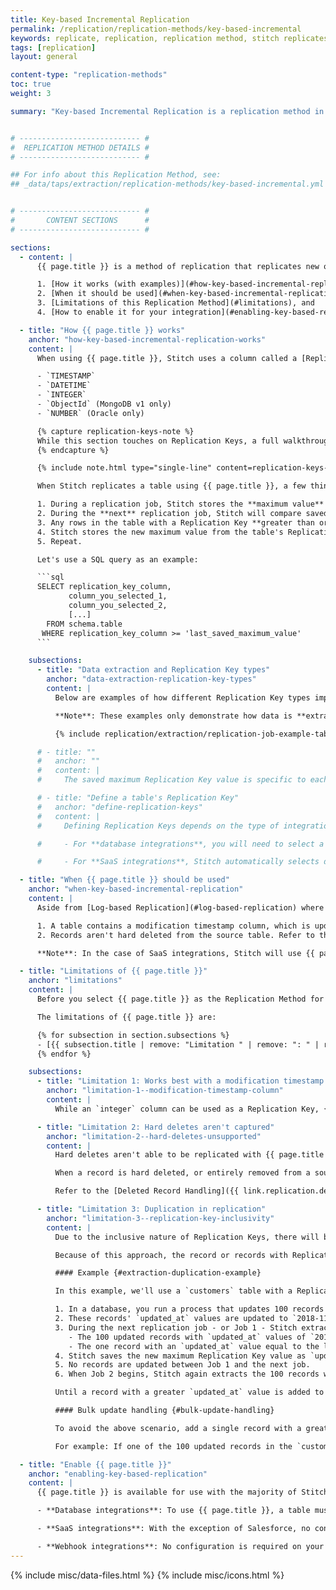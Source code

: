 ```yaml
---
title: Key-based Incremental Replication
permalink: /replication/replication-methods/key-based-incremental
keywords: replicate, replication, replication method, stitch replicates data
tags: [replication]
layout: general

content-type: "replication-methods"
toc: true
weight: 3

summary: "Key-based Incremental Replication is a replication method in which Stitch identifies new and updated data using a column called a Replication Key. This guide contains an overview of how Key-based Incremental Replication works, when it should be used, its limitations, and how to enable it for an integration."


# --------------------------- #
#  REPLICATION METHOD DETAILS #
# --------------------------- #

## For info about this Replication Method, see:
## _data/taps/extraction/replication-methods/key-based-incremental.yml


# --------------------------- #
#       CONTENT SECTIONS      #
# --------------------------- #

sections:
  - content: |
      {{ page.title }} is a method of replication that replicates new or updated data from a data source. In this guide, we'll cover:

      1. [How it works (with examples)](#how-key-based-incremental-replication-works),
      2. [When it should be used](#when-key-based-incremental-replication),
      3. [Limitations of this Replication Method](#limitations), and
      4. [How to enable it for your integration](#enabling-key-based-replication)

  - title: "How {{ page.title }} works"
    anchor: "how-key-based-incremental-replication-works"
    content: |
      When using {{ page.title }}, Stitch uses a column called a [Replication Key]({{ link.replication.rep-keys | prepend: site.baseurl }}) to identify new and updated data in a table for replication. A Replication Key is a column that exists in a source table, and must be on of the following data types:

      - `TIMESTAMP`
      - `DATETIME`
      - `INTEGER`
      - `ObjectId` (MongoDB v1 only)
      - `NUMBER` (Oracle only)

      {% capture replication-keys-note %}
      While this section touches on Replication Keys, a full walkthrough is outside the scope of this guide. Refer to the [Replication Keys]({{ link.replication.rep-keys | prepend: site.baseurl }}) documentation to learn about Replication Key requirements and how to select appropriate Replication Key columns.
      {% endcapture %}

      {% include note.html type="single-line" content=replication-keys-note %}

      When Stitch replicates a table using {{ page.title }}, a few things will happen:

      1. During a replication job, Stitch stores the **maximum value** of a table's Replication Key column.
      2. During the **next** replication job, Stitch will compare saved value from the previous job to Replication Key column values in the source.
      3. Any rows in the table with a Replication Key **greater than or equal to the stored value** are replicated.
      4. Stitch stores the new maximum value from the table's Replication Key column.
      5. Repeat.

      Let's use a SQL query as an example:

      ```sql
      SELECT replication_key_column,
             column_you_selected_1,
             column_you_selected_2,
             [...]
        FROM schema.table
       WHERE replication_key_column >= 'last_saved_maximum_value'
      ```

    subsections:
      - title: "Data extraction and Replication Key types"
        anchor: "data-extraction-replication-key-types"
        content: |
          Below are examples of how different Replication Key types impact the data extracted using {{ page.title }}.

          **Note**: These examples only demonstrate how data is **extracted** from a data source, not how it will be loaded into your destination.

          {% include replication/extraction/replication-job-example-tabs.html replication-method="key-based-incremental" %}

      # - title: ""
      #   anchor: ""
      #   content: |
      #     The saved maximum Replication Key value is specific to each table that uses {{ page.title }}. This means that a saved Replication Key value isn't used to extract data from multiple tables in a job

      # - title: "Define a table's Replication Key"
      #   anchor: "define-replication-keys"
      #   content: |
      #     Defining Replication Keys depends on the type of integration:

      #     - For **database integrations**, you will need to select a Replication Key for the table when you set it to replicate. Refer to the [Replication Keys guide]({{ link.replication.rep-keys | prepend: site.baseurl }}) for useful tips for selecting a Replication Key.

      #     - For **SaaS integrations**, Stitch automatically selects default Replication Keys. These cannot be changed.

  - title: "When {{ page.title }} should be used"
    anchor: "when-key-based-incremental-replication"
    content: |
      Aside from [Log-based Replication](#log-based-replication) where it's supported, {{ page.title }} is the most efficient method for replicating your data. If Log-based Replication is unavailable for your source, {{ page.title }} may be a good fit if:

      1. A table contains a modification timestamp column, which is updated when the record changes
      2. Records aren't hard deleted from the source table. Refer to the [Limitations section](#limitation-2--hard-deletes-unsupported) below for more info.

      **Note**: In the case of SaaS integrations, Stitch will use {{ page.title }} whenever possible. Refer to the **Schema** section of any [integration's documentation]({{ site.baseurl }}/integrations/saas) for the Replication Method and Replication Key(s) used by specific tables.

  - title: "Limitations of {{ page.title }}"
    anchor: "limitations"
    content: |
      Before you select {{ page.title }} as the Replication Method for a table, you should be aware of the limitations this method can have. Being aware of these limitations can help prevent data discrepancies and ensure your data is replicated in the most efficient manner possible.

      The limitations of {{ page.title }} are:

      {% for subsection in section.subsections %}
      - [{{ subsection.title | remove: "Limitation " | remove: ": " | remove:"1" | remove: "2" | remove: "3" | remove: "4" | remove: "5" | remove: "6" }}](#{{ subsection.anchor }})
      {% endfor %}

    subsections:
      - title: "Limitation 1: Works best with a modification timestamp column"
        anchor: "limitation-1--modification-timestamp-column"
        content: |
          While an `integer` column can be used as a Replication Key, {{ page.title }} functions best with a modification timestamp Replication Key. Unlike an auto-incrementing integer, a modification timestamp allows Stitch to identify both new and updated records for replication.

      - title: "Limitation 2: Hard deletes aren't captured"
        anchor: "limitation-2--hard-deletes-unsupported"
        content: |
          Hard deletes aren't able to be replicated with {{ page.title }}. This is due to the usage of Replication Keys to identify data for replication.

          When a record is hard deleted, or entirely removed from a source, its Replication Key value is also removed. Without a Replication Key value to check, Stitch can’t identify the change and update the record in the destination. This means that the record will remain in the destination.

          Refer to the [Deleted Record Handling]({{ link.replication.deleted-records | prepend: site.baseurl }}) guide for a more detailed explanation and examples.

      - title: "Limitation 3: Duplication in replication"
        anchor: "limitation-3--replication-key-inclusivity"
        content: |
          Due to the inclusive nature of Replication Keys, there will be some duplication during the extraction process. This is because Stitch checks for values that are greater than **or equal to** the last saved maximum Replication Key value.

          Because of this approach, the record or records with Replication Key values equal to the maximum value will be selected for extraction during subsequent jobs. Most of the time, the number of re-replicated rows will be small. If, however, a bulk update occurs and a large number of records all have the same Replication Key value, you could see a high amount of rows being replicated during every replication job until a greater Replication Key value is detected.

          #### Example {#extraction-duplication-example}

          In this example, we'll use a `customers` table with a Replication Key column named `updated_at`.

          1. In a database, you run a process that updates 100 records in the `customers` table.
          2. These records' `updated_at` values are updated to `2018-11-01 00:00:00`.
          3. During the next replication job - or Job 1 - Stitch extracts 101 records from the source `customers` table:
             - The 100 updated records with `updated_at` values of `2018-11-01 00:00:00`, and
             - The one record with an `updated_at` value equal to the last saved maximum value from the previous replication job.
          4. Stitch saves the new maximum Replication Key value as `updated_at: 2018-11-01 00:00:00`.
          5. No records are updated between Job 1 and the next job.
          6. When Job 2 begins, Stitch again extracts the 100 records with `updated_at: 2018-11-01 00:00:00` because their Replication Key values are **equal to** the last saved maximum value.

          Until a record with a greater `updated_at` value is added to the `customers` table, Stitch will continue to extract all records with `updated_at: 2018-11-01 00:00:00` values.

          #### Bulk update handling {#bulk-update-handling}

          To avoid the above scenario, add a single record with a greater Replication Key value at the end of a bulk update. This will ensure that the maximum Replication Key value Stitch saves will only be equal to one record instead of many.

          For example: If one of the 100 updated records in the `customers` table had had an `updated_at` value of `2018-11-01 00:00:01`, Stitch would have saved this as the maximum Replication Key value. Then, during Job 2, only one record - instead of 100 - would have been re-replicated.

  - title: "Enable {{ page.title }}"
    anchor: "enabling-key-based-replication"
    content: |
      {{ page.title }} is available for use with the majority of Stitch integrations. Depending on the type of integration, enabling this Replication Method will vary:

      - **Database integrations**: To use {{ page.title }}, a table must contain a column suitable for use as a [Replication Key]({{ link.replication.rep-keys | prepend: site.baseurl }}). **Note**: For MongoDB integrations, there are additional considerations for Replication Keys. Refer to the [MongoDB Replication Keys]({{ link.replication.mongo-rep-keys | prepend: site.baseurl }}) guide for more info.

      - **SaaS integrations**: With the exception of Salesforce, no configuration is required on your part. Replication Methods are pre-defined for every table set to replicate. Stitch will use {{ page.title }} whenever possible to ensure your data is replicated accurately and efficiently.

      - **Webhook integrations**: No configuration is required on your part. As webhook data is sent to Stitch in real-time, only new records are ever replicated from a webhook source. This can be thought of as using {{ page.title }} with a Replication Key of `created_at`.
---
```

{% include misc/data-files.html %}
{% include misc/icons.html %}